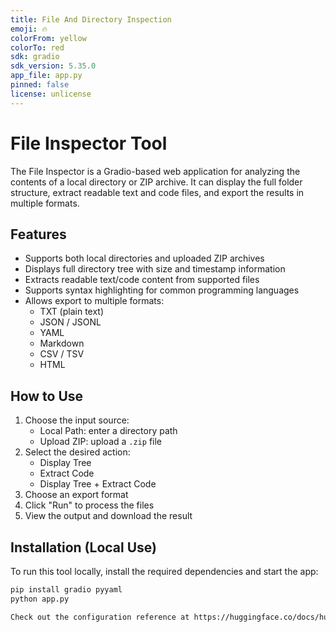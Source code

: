 ```yaml
---
title: File And Directory Inspection
emoji: 🔥
colorFrom: yellow
colorTo: red
sdk: gradio
sdk_version: 5.35.0
app_file: app.py
pinned: false
license: unlicense
---
```


# File Inspector Tool

The File Inspector is a Gradio-based web application for analyzing the contents of a local directory or ZIP archive. It can display the full folder structure, extract readable text and code files, and export the results in multiple formats.

## Features

- Supports both local directories and uploaded ZIP archives
- Displays full directory tree with size and timestamp information
- Extracts readable text/code content from supported files
- Supports syntax highlighting for common programming languages
- Allows export to multiple formats:
  - TXT (plain text)
  - JSON / JSONL
  - YAML
  - Markdown
  - CSV / TSV
  - HTML

## How to Use

1. Choose the input source:
   - Local Path: enter a directory path
   - Upload ZIP: upload a `.zip` file
2. Select the desired action:
   - Display Tree
   - Extract Code
   - Display Tree + Extract Code
3. Choose an export format
4. Click "Run" to process the files
5. View the output and download the result

## Installation (Local Use)

To run this tool locally, install the required dependencies and start the app:

```bash
pip install gradio pyyaml
python app.py

Check out the configuration reference at https://huggingface.co/docs/hub/spaces-config-reference
